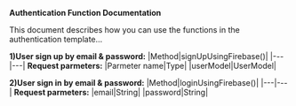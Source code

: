 **Authentication Function Documentation**  
 

This document describes how you can use the functions in the authentication template…  


**1)User sign up by email & password:**
|Method|signUpUsingFirebase()|
|---|---|
**Request parmeters:**
|Parmeter name|Type|
|userModel|UserModel|

**2)User sign in by email & password:**
|Method|loginUsingFirebase()|
|---|---|
**Request parmeters:**
|email|String|
|password|String|
